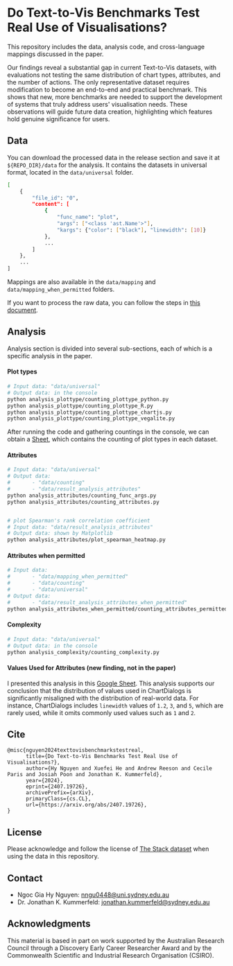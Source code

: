 # Do Text-to-Vis Benchmarks Test Real Use of Visualisations?
This repository includes the data, analysis code, and cross-language mappings discussed in the paper.

Our findings reveal a substantial gap in current Text-to-Vis datasets, with evaluations not testing the same distribution of chart types, attributes, and the number of actions. 
The only representative dataset requires modification to become an end-to-end and practical benchmark. 
This shows that new, more benchmarks are needed to support the development of systems that truly address users' visualisation needs. 
These observations will guide future data creation, highlighting which features hold genuine significance for users.


## Data
You can download the processed data in the release section and save it at `${REPO_DIR}/data` for the analysis.
It contains the datasets in universal format, located in the `data/universal` folder.
```bash
[
    {
        "file_id": "0",
        "content": [
            {
                "func_name": "plot", 
                "args": ["<class 'ast.Name'>"], 
                "kargs": {"color": ["black"], "linewidth": [10]}
            },
            ...
        ]
    },
    ...
]
```
Mappings are also available in the `data/mapping` and `data/mapping_when_permitted` folders.

If you want to process the raw data, you can follow the steps in [this document](./preprocessing_data/README.md).

## Analysis
Analysis section is divided into several sub-sections, each of which is a specific analysis in the paper.

#### Plot types
```bash
# Input data: "data/universal"
# Output data: in the console
python analysis_plottype/counting_plottype_python.py
python analysis_plottype/counting_plottype_R.py
python analysis_plottype/counting_plottype_chartjs.py
python analysis_plottype/counting_plottype_vegalite.py
```
After running the code and gathering countings in the console, we can obtain a [Sheet](https://docs.google.com/spreadsheets/d/1CcEblrSUnKP4FPWhSQZ3mLIVJbSAXP9VQFW-d4VTIyU/edit?usp=sharing), which contains the counting of plot types in each dataset.

#### Attributes
```bash
# Input data: "data/universal"
# Output data: 
#       - "data/counting"
#       - "data/result_analysis_attributes"
python analysis_attributes/counting_func_args.py
python analysis_attributes/counting_attributes.py


# plot Spearman's rank correlation coefficient
# Input data: "data/result_analysis_attributes"
# Output data: shown by Matplotlib
python analysis_attributes/plot_spearman_heatmap.py
```
#### Attributes when permitted
```bash
# Input data: 
#       - "data/mapping_when_permitted"
#       - "data/counting"
#       - "data/universal"
# Output data: 
#       - "data/result_analysis_attributes_when_permitted"
python analysis_attributes_when_permitted/counting_attributes_permitted.py
```

#### Complexity
```bash
# Input data: "data/universal"
# Output data: in the console
python analysis_complexity/counting_complexity.py
```

#### Values Used for Attributes (new finding, not in the paper)
I presented this analysis in this [Google Sheet](https://docs.google.com/spreadsheets/d/1dduAB5f9UiKpQ4esiVHkdmPNi63LfeY7Pbq2KzirbsM/edit?usp=sharing).
This analysis supports our conclusion that the distribution of values used in ChartDialogs is significantly misaligned with the distribution of real-world data. For instance, ChartDialogs includes `linewidth` values of `1.2`, `3`, and `5`, which are rarely used, while it omits commonly used values such as `1` and `2`.

## Cite
```
@misc{nguyen2024texttovisbenchmarkstestreal,
      title={Do Text-to-Vis Benchmarks Test Real Use of Visualisations?}, 
      author={Hy Nguyen and Xuefei He and Andrew Reeson and Cecile Paris and Josiah Poon and Jonathan K. Kummerfeld},
      year={2024},
      eprint={2407.19726},
      archivePrefix={arXiv},
      primaryClass={cs.CL},
      url={https://arxiv.org/abs/2407.19726}, 
}
```

## License
Please acknowledge and follow the license of [The Stack dataset](https://huggingface.co/datasets/bigcode/the-stack-dedup#terms-of-use-for-the-stack) when using the data in this repository.

## Contact
- Ngoc Gia Hy Nguyen: nngu0448@uni.sydney.edu.au
- Dr. Jonathan K. Kummerfeld: jonathan.kummerfeld@sydney.edu.au

## Acknowledgments
This material is based in part on work supported by the Australian Research Council through a Discovery Early Career Researcher Award and by the Commonwealth Scientific and Industrial Research Organisation (CSIRO).
